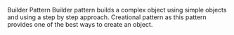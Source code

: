 Builder Pattern
Builder pattern builds a complex object using simple objects and using a step by step approach. 
Creational pattern as this pattern provides one of the best ways to create an object.